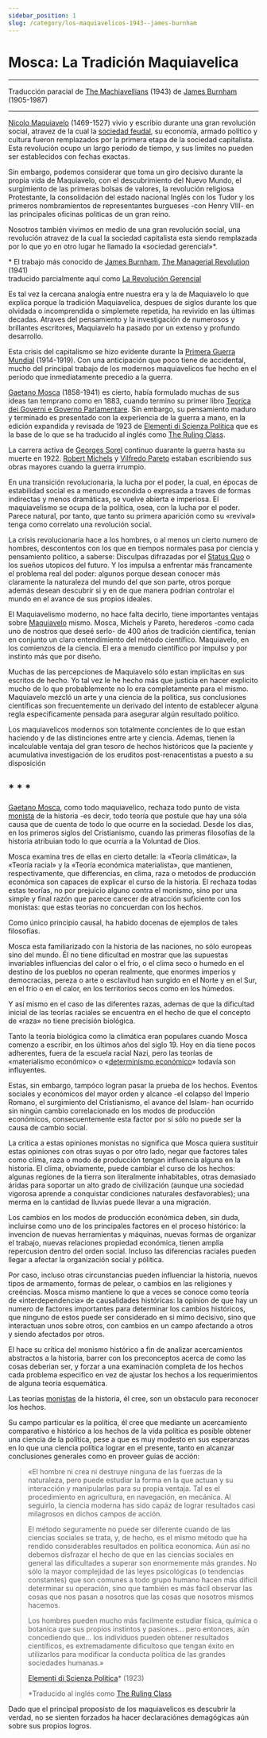 ```yaml
---
sidebar_position: 1
slug: /category/los-maquiavelicos-1943--james-burnham
---
```


# Mosca: La Tradición Maquiavelica


<hr />

<p class="md_footnote_size">
Traducción paracial de <a href="https://archive.org/details/in.ernet.dli.2015.247666" target="_blank" rel="noopener noreferrer">The Machiavellians</a> (1943) de <a href="https://es.wikipedia.org/wiki/James_Burnham" target="_blank" rel="noopener noreferrer">James Burnham</a> (1905-1987) <br />
</p>

<hr />



<p><a href="https://es.wikipedia.org/wiki/Nicol%C3%A1s_Maquiavelo" target="_blank" rel="noopener noreferrer">Nicolo Maquiavelo</a> (1469-1527) vivio y escribio durante una gran revolución social, atravez de la cual la <a href="https://es.wikipedia.org/wiki/Feudalismo" target="_blank" rel="noopener noreferrer">sociedad feudal</a>, su economía, armado político y cultura fueron remplazados por la primera etapa de la sociedad capitalista. Esta revolución ocupo un largo periodo de tiempo, y sus limites no pueden ser establecidos con fechas exactas.</p>


Sin embargo, podemos considerar que toma un giro decisivo durante la propia vida de Maquiavelo, con el descubrimiento del Nuevo Mundo, el surgimiento de las primeras bolsas de valores, la revolución religiosa Protestante, la consolidación del estado nacional Inglés con los Tudor y los primeros nombramientos de representantes burgueses -con Henry VIII- en las principales oficinas politicas de un gran reino.


Nosotros también vivimos en medio de una gran revolución social, una revolución atravez de la cual la sociedad capitalista esta siendo remplazada por lo que yo en otro lugar he llamado la «sociedad gerencial»*.

<p class="md_footnote_size">* El trabajo más conocido de <a href="https://es.wikipedia.org/wiki/James_Burnham" target="_blank" rel="noopener noreferrer">James Burnham</a>, <a href="https://archive.org/details/in.ernet.dli.2015.17923/page/n3/mode/2up" target="_blank" rel="noopener noreferrer">The Managerial Revolution</a> (1941)<br />
 traducido parcialmente aquí como <a href="/category/la-revolución-gerencial-1941--james-burnham" rel="noopener noreferrer">La Revolución Gerencial</a>
</p>

Es tal vez la cercana analogía entre nuestra era y la de Maquiavelo lo que explica porque la tradición Maquiavelica, despues de siglos durante los que olvidada o incomprendida o simplemete repetida, ha revivido en las últimas decadas. Atraves del pensamiento y la investigación de numerosos y brillantes escritores, Maquiavelo ha pasado por un extenso y profundo desarrollo.

Esta crisis del capitalismo se hizo evidente durante la <a href="https://es.wikipedia.org/wiki/Primera_Guerra_Mundial" target="_blank" rel="noopener noreferrer">Primera Guerra Mundial</a> (1914-1919). Con una anticipación que poco tiene de accidental, mucho del principal trabajo de los modernos maquiavelicos fue hecho en el periodo que inmediatamente precedio a la guerra.


<p><a href="https://es.wikipedia.org/wiki/Gaetano_Mosca" target="_blank" rel="noopener noreferrer">Gaetano Mosca</a> (1858-1941) es cierto, había formulado muchas de sus ideas tan temprano como en 1883, cuando termino su primer libro <a href="https://www.goodreads.com/book/show/3914408-teorica-dei-governi-e-governo-parlamentare" target="_blank" rel="noopener noreferrer">Teorica dei Governi e Governo Parlamentare</a>. Sin embargo, su pensamiento maduro y terminado es presentado con la experiencia de la guerra a mano, en la edición expandida y revisada de 1923 de <a href="https://archive.org/details/elementidiscienz00moscuoft" target="_blank" rel="noopener noreferrer">Elementi di Scienza Politica</a> que es la base de lo que se ha traducido al inglés como <a href="https://archive.org/details/in.ernet.dli.2015.190559" target="_blank" rel="noopener noreferrer">The Ruling Class</a>.</p>


La carrera activa de <a href="https://es.wikipedia.org/wiki/Georges_Sorel" target="_blank" rel="noopener noreferrer">Georges Sorel</a> continuo duarante la guerra hasta su muerte en 1922. <a href="https://es.wikipedia.org/wiki/Robert_Michels" target="_blank" rel="noopener noreferrer">Robert Michels</a> y <a href="https://es.wikipedia.org/wiki/Vilfredo_Pareto" target="_blank" rel="noopener noreferrer">Vilfredo Pareto</a> estaban escribiendo sus obras mayores cuando la guerra irrumpio.


En una transición revolucionaria, la lucha por el poder, la cual, en épocas de estabilidad social es a menudo escondida o expresada a traves de formas indirectas y menos dramáticas, se vuelve abierta e imperiosa. El maquiavelismo se ocupa de la política, osea, con la lucha por el poder. Parece natural, por tanto, que tanto su primera aparición como su «revival» tenga como correlato una revolución social.


La crisis revolucionaria hace a los hombres, o al menos un cierto numero de hombres, descontentos con los que en tiempos normales pasa por ciencia y pensamiento político, a saberse: Disculpas difrazadas por el <a href="https://es.wikipedia.org/wiki/Statu_quo" target="_blank" rel="noopener noreferrer">Status Quo</a> o los sueños utopicos del futuro. Y los impulsa a enfrentar más francamente el problema real del poder: algunos porque desean conocer más claramente la naturaleza del mundo del que son parte, otros porque además desean descubrir si y en de que manera podrian controlar el mundo en el avance de sus propios ideales.


El Maquiavelismo moderno, no hace falta decirlo, tiene importantes ventajas sobre <a href="https://es.wikipedia.org/wiki/Nicol%C3%A1s_Maquiavelo" target="_blank" rel="noopener noreferrer">Maquiavelo</a> mismo. Mosca, Michels y Pareto, herederos -como cada uno de nostros que deseé serlo- de 400 años de tradición científica, tenian en conjunto un claro entendimiento del método científico. Maquiavelo, en los comienzos de la ciencia. El era a menudo científico por impulso y por instinto más que por diseño.


Muchas de las percepciones de Maquiavelo sólo estan implicitas en sus escritos de hecho. Yo tal vez le he hecho más que justicia en hacer explicito mucho de lo que probablemente no lo era completamente para el mismo. Maquiavelo mezcló un arte y una ciencia de la política, sus conclusiones científicas son frecuentemente un derivado del intento de establecer alguna regla especificamente pensada para asegurar algún resultado político.


Los maquiavelicos modernos son totalmente concientes de lo que estan haciendo y de las distinciones entre arte y ciencia. Ademas, tienen la incalculable ventaja del gran tesoro de hechos históricos que la paciente y acumulativa investigación de los eruditos post-renacentistas a puesto a su disposición


##   * * *

<p><a href="https://es.wikipedia.org/wiki/Gaetano_Mosca" target="_blank" rel="noopener noreferrer">Gaetano Mosca</a>, como todo maquiavelico, rechaza todo punto de vista <a href="https://es.wikipedia.org/wiki/Monismo" target="_blank" rel="noopener noreferrer">monista</a> de la historia -es decir, todo teoría que postule que hay una sóla causa que de cuenta de todo lo que ocurre en la sociedad. Desde los dias, en los primeros siglos del Cristianismo, cuando las primeras filosofías de la historia atribuian todo lo que ocurría a la Voluntad de Dios.</p>

Mosca examina tres de ellas en cierto detalle: la «Teoría climática», la «Teoría racial» y la «Teoría económica materialista», que mantienen, respectivamente, que differencias, en clima, raza o metodos de producción económica son capaces de explicar el curso de la historia. El rechaza todas estas teorías, no por prejuicio alguno contra el monismo, sino por una simple y final razón que parece carecer de atracción suficiente con los monistas: que estas teorías no concuerdan con los hechos.

Como único principio causal, ha habido docenas de ejemplos de tales filosofías.

Mosca esta familiarizado con la historia de las naciones, no sólo europeas sino del mundo. Él no tiene dificultad en mostrar que las supuestas invariables influencias del calor o el frío, o el clima seco o humedo en el destino de los pueblos no operan realmente, que enormes imperios y democracias, pereza o arte o esclavitud han surgido en el Norte y en el Sur, en el frío o en el calor, en los territorios secos como en los húmedos.

Y así mismo en el caso de las diferentes razas, ademas de que la dificultad inicial de las teorías raciales se encuentra en el hecho de que el concepto de «raza» no tiene precisión biológica.

Tanto la teoría biológica como la climática eran populares cuando Mosca comenzo a escribir, en los últimos años del siglo 19. Hoy en día tiene pocos adherentes, fuera de la escuela racial Nazi, pero las teorías de «materialismo económico» o «<a href="http://www.centroedumatematica.com/aruiz/libros/Ocaso%20de%20una%20utopia/Capitulo_03/Parte_03_03.htm" target="_blank" rel="noopener noreferrer">determinismo económico</a>» todavía son influyentes.

Estas, sin embargo, tampóco logran pasar la prueba de los hechos. Eventos sociales y económicos del mayor orden y alcance -el colapso del Imperio Romano, el surgimiento del Cristianismo, el avance del Islam- han ocurrido sin ningún cambio correlacionado en los modos de producción económicos, consecuentemente esta factor por sí sólo no puede ser la causa de cambio social.

La crítica a estas opiniones monistas no significa que Mosca quiera sustituir estas opiniones con otras suyas o por otro lado, negar que factores tales como clíma, raza o modo de producción tengan influencia alguna en la historia. El clima, obviamente, puede cambiar el curso de los hechos: algunas regiones de la tierra son literalmente inhabitables, otras demasiado áridas para soportar un alto grado de civilización (aunque una sociedad vigorosa aprende a conquistar condiciones naturales desfavorables); una merma en la cantidad de lluvias puede llevar a una migración.

Los cambios en los modos de producción económica deben, sin duda, incluirse como uno de los principales factores en el proceso histórico: la invencion de nuevas herramientas y máquinas, nuevas formas de organizar el trabajo, nuevas relaciones propiedad económica, tienen amplia repercusion dentro del orden social. Incluso las diferencias raciales pueden llegar a afectar la organización social y pólitica.

Por caso, incluso otras circunstancias pueden influenciar la historia, nuevos tipos de armamento, formas de pelear, o cambios en las religiones y creéncias. Mosca mismo mantiene lo que a veces se conoce como teoría de «interdependencia» de causalidades históricas: la opinion de que hay un numero de factores importantes para determinar los cambios históricos, que ninguno de estos puede ser considerado en si mímo decisivo, sino que interactuan unos sobre otros, con cambios en un campo afectando a otros y siendo afectados por otros.

El hace su crítica del monismo histórico a fin de analizar acercamientos abstractos a la historia, barrer con los preconceptos acerca de como las cosas deberian ser, y forzar a una examinación completa de los hechos cada problema especifico en vez de ajustar los hechos a los requerimientos de alguna teoría esquemática.

Las teorias <a href="https://es.wikipedia.org/wiki/Monismo" target="_blank" rel="noopener noreferrer">monistas</a> de la historia, él cree, son un obstaculo para reconocer los hechos.

Su campo particular es la política, él cree que mediante un acercamiento comparativo e histórico a los hechos de la vida política es posible obtener una ciencia de la política, pese a que es muy modesto en sus esperanzas en lo que una ciencia política lograr en el presente, tanto en alcanzar conclusiones generales como en proveer guias de acción:

<blockquote><p>«El hombre ni crea ni destruye ninguna de las fuerzas de la naturaleza, pero puede estudiar la forma en la que actuan y su interacción y manipularlas para su propia ventaja. Tal es el procedimiento en agricultura, en navegación, en mecánica. Al seguirlo, la ciencia moderna has sido capáz de lograr resultados casi milagrosos en dichos campos de acción. </p>


<p>
El método seguramente no puede ser diferente cuando de las ciencias sociales se trata, y, de hecho, es el mismo método que ha rendido considerables resultados en política economíca. Aún así no debemos disfrazar el hecho de que en las ciencias sociales en general las dificultades a superar son enormemente más grandes. No sólo la mayor complejidad de las leyes psicológicas (o tendencias constantes) que son comunes a todo grupo humano hacen más dificil determinar su operación, sino que también es más fácil observar las cosas que nos pasan a nosotros que las cosas que nosotros mismos hacemos. </p>

<p>
Los hombres pueden mucho más facilmente estudiar física, química o botanica que sus propios instintos y pasiones... pero entonces, aún concediendo que... los individuos pueden obtener resultados científicos, es extremadamente dificultoso que tengan éxito en utilizarlos para modificar la conducta política de las grandes sociedades humanas.»</p>


<a href="https://archive.org/details/elementidiscienz00moscuoft" target="_blank" rel="noopener noreferrer">Elementi di Scienza Politica</a>* (1923)


<p class="md_footnote_size">
*Traducido al inglés como <a href="https://archive.org/details/in.ernet.dli.2015.190559" target="_blank" rel="noopener noreferrer">The Ruling Class</a></p>

</blockquote>



Dado que el principal proposisto de los maquiavelicos es descubrir la verdad, no se sienten forzados ha hacer declaraciónes demagógicas aún sobre sus propios logros.






